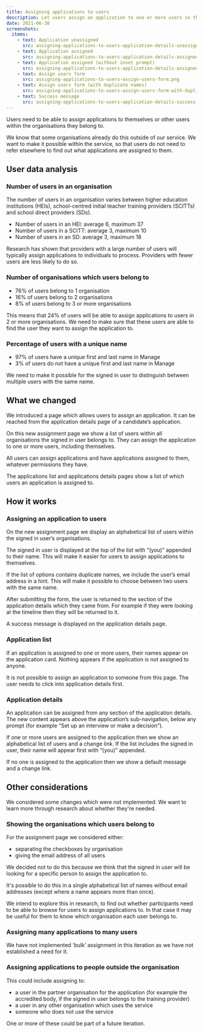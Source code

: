 ```yaml
---
title: Assigning applications to users
description: Let users assign an application to one or more users in their organisation
date: 2021-06-30
screenshots:
  items:
    - text: Application unassigned
      src: assigning-applications-to-users-application-details-unassigned.png
    - text: Application assigned
      src: assigning-applications-to-users-application-details-assigned.png
    - text: Application assigned (without inset prompt)
      src: assigning-applications-to-users-application-details-assigned-without-inset.png
    - text: Assign users form
      src: assigning-applications-to-users-assign-users-form.png
    - text: Assign users form (with duplicate names)
      src: assigning-applications-to-users-assign-users-form-with-duplicate-names.png
    - text: Success message
      src: assigning-applications-to-users-application-details-success-message.png
---
```


Users need to be able to assign applications to themselves or other users within the organisations they belong to.

We know that some organisations already do this outside of our service. We want to make it possible within the service, so that users do not need to refer elsewhere to find out what applications are assigned to them.

## User data analysis

### Number of users in an organisation

The number of users in an organisation varies between higher education institutions (HEIs), school-centred initial teacher training providers (SCITTs) and school direct providers (SDs).

- Number of users in an HEI: average 6, maximum 37
- Number of users in a SCITT: average 3, maximum 10
- Number of users in an SD: average 3, maximum 18

Research has shown that providers with a large number of users will typically assign applications to individuals to process. Providers with fewer users are less likely to do so.

### Number of organisations which users belong to

- 76% of users belong to 1 organisation
- 16% of users belong to 2 organisations
- 8% of users belong to 3 or more organisations

This means that 24% of users will be able to assign applications to users in 2 or more organisations. We need to make sure that these users are able to find the user they want to assign the application to.

### Percentage of users with a unique name

- 97% of users have a unique first and last name in Manage
- 3% of users do not have a unique first and last name in Manage

We need to make it possible for the signed in user to distinguish between multiple users with the same name.

## What we changed

We introduced a page which allows users to assign an application. It can be reached from the application details page of a candidate’s application.

On this new assignment page we show a list of users within all organisations the signed in user belongs to. They can assign the application to one or more users, including themselves.

All users can assign applications and have applications assigned to them, whatever permissions they have.

The applications list and applications details pages show a list of which users an application is assigned to.

## How it works

### Assigning an application to users

On the new assignment page we display an alphabetical list of users within the signed in user’s organisations.

The signed in user is displayed at the top of the list with “(you)” appended to their name. This will make it easier for users to assign applications to themselves.

If the list of options contains duplicate names, we include the user’s email address in a hint. This will make it possible to choose between two users with the same name.

After submitting the form, the user is returned to the section of the application details which they came from. For example if they were looking at the timeline then they will be returned to it.

A success message is displayed on the application details page.

### Application list

If an application is assigned to one or more users, their names appear on the application card. Nothing appears if the application is not assigned to anyone.

It is not possible to assign an application to someone from this page. The user needs to click into application details first.

### Application details

An application can be assigned from any section of the application details. The new content appears above the application’s sub-navigation, below any prompt (for example “Set up an interview or make a decision”).

If one or more users are assigned to the application then we show an alphabetical list of users and a change link. If the list includes the signed in user, their name will appear first with “(you)” appended.

If no one is assigned to the application then we show a default message and a change link.

## Other considerations

We considered some changes which were not implemented. We want to learn more through research about whether they're needed.

### Showing the organisations which users belong to

For the assignment page we considered either:

- separating the checkboxes by organisation
- giving the email address of all users

We decided not to do this because we think that the signed in user will be looking for a specific person to assign the application to.

It's possible to do this in a single alphabetical list of names without email addresses (except where a name appears more than once).

We intend to explore this in research, to find out whether participants need to be able to browse for users to assign applications to. In that case it may be useful for them to know which organisation each user belongs to.

### Assigning many applications to many users

We have not implemented ‘bulk’ assignment in this iteration as we have not established a need for it.

### Assigning applications to people outside the organisation

This could include assigning to:

- a user in the partner organisation for the application (for example the accredited body, if the signed in user belongs to the training provider)
- a user in any other organisation which uses the service
- someone who does not use the service

 One or more of these could be part of a future iteration.
